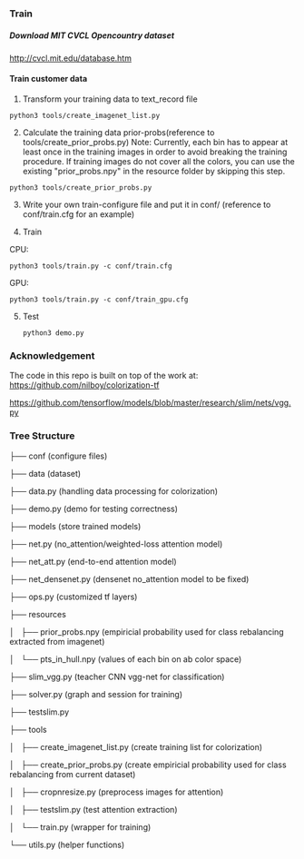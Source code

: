 
### Train

##### Download MIT CVCL Opencountry dataset
http://cvcl.mit.edu/database.htm

#### Train customer data

1. Transform your training data to text_record file
```
python3 tools/create_imagenet_list.py
```

2. Calculate the training data prior-probs(reference to tools/create_prior_probs.py)
Note: Currently, each bin has to appear at least once in the training images in order to avoid breaking the training procedure. If training images do not cover all the colors, you can use
the existing "prior_probs.npy" in the resource folder by skipping this step.
```
python3 tools/create_prior_probs.py
```

3. Write your own train-configure file and put it in conf/ (reference to conf/train.cfg for an example)

4. Train

CPU:

```
python3 tools/train.py -c conf/train.cfg
```

GPU:
```
python3 tools/train.py -c conf/train_gpu.cfg
```

5. Test

    ```
    python3 demo.py
    ```


### Acknowledgement
The code in this repo is built on top of the work at:
https://github.com/nilboy/colorization-tf

https://github.com/tensorflow/models/blob/master/research/slim/nets/vgg.py

### Tree Structure
├── conf            (configure files)

├── data            (dataset)

├── data.py         (handling data processing for colorization)

├── demo.py         (demo for testing correctness)

├── models          (store trained models)

├── net.py          (no_attention/weighted-loss attention model)

├── net_att.py      (end-to-end attention model)

├── net_densenet.py (densenet no_attention model to be fixed)

├── ops.py          (customized tf layers)

├── resources       

│   ├── prior_probs.npy (empiricial probability used for class rebalancing extracted from imagenet)

│   └── pts_in_hull.npy (values of each bin on ab color space)

├── slim_vgg.py         (teacher CNN vgg-net for classification)

├── solver.py           (graph and session for training)

├── testslim.py

├── tools

│   ├── create_imagenet_list.py (create training list for colorization)

│   ├── create_prior_probs.py   (create empiricial probability used for class rebalancing from current dataset)

│   ├── cropnresize.py          (preprocess images for attention)

│   ├── testslim.py             (test attention extraction)

│   └── train.py                (wrapper for training)

└── utils.py                    (helper functions)
